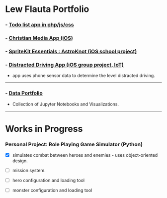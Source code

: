 
# Lew Flauta Portfolio
### - [Todo list app in php/js/css](https://github.com/lewtech/todone)
### - [Christian Media App (iOS)](https://tinyurl.com/y8xtpawn)
### - [SpriteKit Essentials : AstroKnot (iOS school project)](https://github.com/lewtech/astroknot)
### - [Distracted Driving App (iOS group project, IoT)](https://github.com/CSC595/AllstateCarProject) 
- app uses phone sensor data to determine the level distracted driving.
---
### - [Data Portfolio](https://lew-flauta.github.io/data-portfolio/) 
- Collection of Jupyter Notebooks and Visualizations.
    
--- 

# Works in Progress

### Personal Project: Role Playing Game Simulator (Python)
- [x] simulates combat between heroes and enemies - uses object-oriented design.
- [ ] mission system.
- [ ] hero configuration and loading tool
- [ ] monster configuration and loading tool

